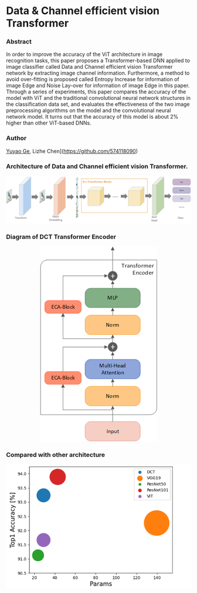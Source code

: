 # Data & Channel efficient vision Transformer

### Abstract

In order to improve the accuracy of the ViT architecture in image recognition tasks, this paper proposes a Transformer-based DNN applied to image classifier called Data and Channel efficient vision Transformer network by extracting image channel information. Furthermore, a method to avoid over-fitting is proposed called Entropy Increase for information of image Edge and Noise Lay-over for information of image Edge in this paper. Through a series of experiments, this paper compares the accuracy of the model with ViT and the traditional convolutional neural network structures in the classification data set, and evaluates the effectiveness of the two image preprocessing algorithms on the model and the convolutional neural network model. It turns out that the accuracy of this model is about 2% higher than other ViT-based DNNs. 

### Author

[Yuyao Ge](https://github.com/GeYuYao-hub), Lizhe Chen](https://github.com/574118090)

### Architecture of Data and Channel efficient vision Transformer.

 <div align="center"> <img src="fig/2.png" /> </div>

### Diagram of DCT Transformer Encoder

 <div align="center"> <img src="fig/3.png" /> </div>

### Compared with other architecture
 <div align="center"> <img src="fig/1.png" /> </div>